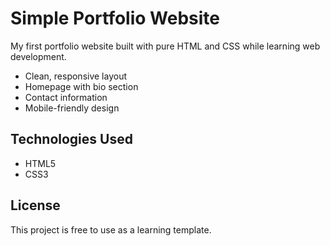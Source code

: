 # Simple Portfolio Website

My first portfolio website built with pure HTML and CSS while learning web development.



- Clean, responsive layout
- Homepage with bio section
- Contact information
- Mobile-friendly design

## Technologies Used

- HTML5
- CSS3

## License
This project is free to use as a learning template.